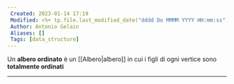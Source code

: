 ```yaml
---
 Created: 2023-01-14 17:19
 Modified: <%+ tp.file.last_modified_date("dddd Do MMMM YYYY HH:mm:ss") %>
 Author: Antonio Gelain
 Aliases: []
 Tags: [data_structure]
---
```


Un **albero ordinato** è un [[Albero|albero]] in cui i figli di ogni vertice sono **totalmente ordinati**

---


